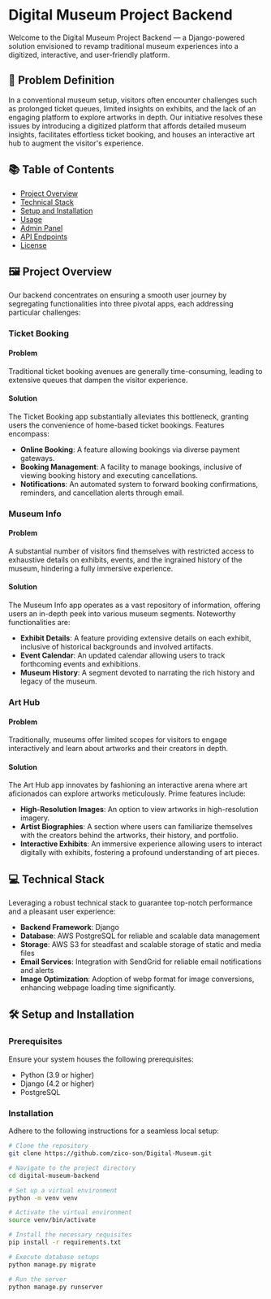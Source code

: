 # Digital Museum Project Backend

Welcome to the Digital Museum Project Backend — a Django-powered solution envisioned to revamp traditional museum experiences into a digitized, interactive, and user-friendly platform.

## 🤔 Problem Definition

In a conventional museum setup, visitors often encounter challenges such as prolonged ticket queues, limited insights on exhibits, and the lack of an engaging platform to explore artworks in depth. Our initiative resolves these issues by introducing a digitized platform that affords detailed museum insights, facilitates effortless ticket booking, and houses an interactive art hub to augment the visitor's experience.

## 📚 Table of Contents

- [Project Overview](#project-overview)
- [Technical Stack](#technical-stack)
- [Setup and Installation](#setup-and-installation)
- [Usage](#usage)
- [Admin Panel](#admin-panel)
- [API Endpoints](#api-endpoints)
- [License](#license)

## 🖼 Project Overview

Our backend concentrates on ensuring a smooth user journey by segregating functionalities into three pivotal apps, each addressing particular challenges:

### Ticket Booking

#### Problem
Traditional ticket booking avenues are generally time-consuming, leading to extensive queues that dampen the visitor experience.

#### Solution
The Ticket Booking app substantially alleviates this bottleneck, granting users the convenience of home-based ticket bookings. Features encompass:
- **Online Booking**: A feature allowing bookings via diverse payment gateways.
- **Booking Management**: A facility to manage bookings, inclusive of viewing booking history and executing cancellations.
- **Notifications**: An automated system to forward booking confirmations, reminders, and cancellation alerts through email.

### Museum Info

#### Problem
A substantial number of visitors find themselves with restricted access to exhaustive details on exhibits, events, and the ingrained history of the museum, hindering a fully immersive experience.

#### Solution
The Museum Info app operates as a vast repository of information, offering users an in-depth peek into various museum segments. Noteworthy functionalities are:
- **Exhibit Details**: A feature providing extensive details on each exhibit, inclusive of historical backgrounds and involved artifacts.
- **Event Calendar**: An updated calendar allowing users to track forthcoming events and exhibitions.
- **Museum History**: A segment devoted to narrating the rich history and legacy of the museum.

### Art Hub

#### Problem
Traditionally, museums offer limited scopes for visitors to engage interactively and learn about artworks and their creators in depth.

#### Solution
The Art Hub app innovates by fashioning an interactive arena where art aficionados can explore artworks meticulously. Prime features include:
- **High-Resolution Images**: An option to view artworks in high-resolution imagery.
- **Artist Biographies**: A section where users can familiarize themselves with the creators behind the artworks, their history, and portfolio.
- **Interactive Exhibits**: An immersive experience allowing users to interact digitally with exhibits, fostering a profound understanding of art pieces.

## 💻 Technical Stack

Leveraging a robust technical stack to guarantee top-notch performance and a pleasant user experience:
- **Backend Framework**: Django
- **Database**: AWS PostgreSQL for reliable and scalable data management
- **Storage**: AWS S3 for steadfast and scalable storage of static and media files
- **Email Services**: Integration with SendGrid for reliable email notifications and alerts
- **Image Optimization**: Adoption of webp format for image conversions, enhancing webpage loading time significantly.

## 🛠 Setup and Installation

### Prerequisites

Ensure your system houses the following prerequisites:
- Python (3.9 or higher)
- Django (4.2 or higher)
- PostgreSQL

### Installation

Adhere to the following instructions for a seamless local setup:

```bash
# Clone the repository
git clone https://github.com/zico-son/Digital-Museum.git

# Navigate to the project directory
cd digital-museum-backend

# Set up a virtual environment
python -m venv venv

# Activate the virtual environment
source venv/bin/activate

# Install the necessary requisites
pip install -r requirements.txt

# Execute database setups
python manage.py migrate

# Run the server
python manage.py runserver
